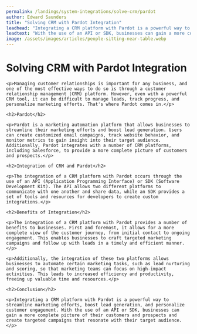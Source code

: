```yaml
---
permalink: /landings/system-integrations/solve-crm/pardot
author: Edward Saunders
title: "Solving CRM with Pardot Integration"
leadhead: "Integrating a CRM platform with Pardot is a powerful way to streamline marketing efforts, boost lead generation, and personalize customer engagement"
leadtext: "With the use of an API or SDK, businesses can gain a more complete picture of their customers and prospects and create targeted campaigns that resonate with their target audience."
image: /assets/images/articles/people-sitting-near-table.webp
---
```

<div class="arttext">	
	<h1>Solving CRM with Pardot Integration</h1>

	<p>Managing customer relationships is important for any business, and one of the most effective ways to do so is through a customer relationship management (CRM) platform. However, even with a powerful CRM tool, it can be difficult to manage leads, track progress, and personalize marketing efforts. That's where Pardot comes in.</p>

	<h2>Pardot</h2>

	<p>Pardot is a marketing automation platform that allows businesses to streamline their marketing efforts and boost lead generation. Users can create customized email campaigns, track website behavior, and monitor metrics to gain insight into their target audience. Additionally, Pardot integrates with a number of CRM platforms, including Salesforce, to provide a more complete picture of customers and prospects.</p>

	<h2>Integration of CRM and Pardot</h2>

	<p>The integration of a CRM platform with Pardot occurs through the use of an API (Application Programming Interface) or SDK (Software Development Kit). The API allows two different platforms to communicate with one another and share data, while an SDK provides a set of tools and resources for developers to create custom integrations.</p>

	<h2>Benefits of Integration</h2>

	<p>The integration of a CRM platform with Pardot provides a number of benefits to businesses. First and foremost, it allows for a more complete view of the customer journey, from initial contact to ongoing engagement. This enables businesses to craft targeted marketing campaigns and follow up with leads in a timely and efficient manner.</p>

	<p>Additionally, the integration of these two platforms allows businesses to automate certain marketing tasks, such as lead nurturing and scoring, so that marketing teams can focus on high-impact activities. This leads to increased efficiency and productivity, freeing up valuable time and resources.</p>

	<h2>Conclusion</h2>

	<p>Integrating a CRM platform with Pardot is a powerful way to streamline marketing efforts, boost lead generation, and personalize customer engagement. With the use of an API or SDK, businesses can gain a more complete picture of their customers and prospects and create targeted campaigns that resonate with their target audience.</p>

</div>